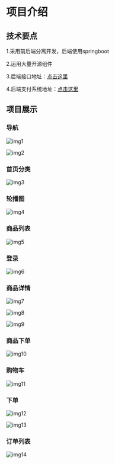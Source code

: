 # 项目介绍

## 技术要点

1.采用前后端分离开发，后端使用springboot

2.运用大量开源组件

3.后端接口地址：[点击这里](https://github.com/yyuguang/mall)

4.后端支付系统地址：[点击这里](https://github.com/yyuguang/pay-mall)



## 项目展示

### 导航

![img1](https://github.com/yyuguang/mi-mall/blob/master/git-mi-mall/nav-header-1.png)

![img2](https://github.com/yyuguang/mi-mall/blob/master/git-mi-mall/nav-header-2.png)

### 首页分类

![img3](https://github.com/yyuguang/mi-mall/blob/master/git-mi-mall/nav-header-3.png)



### 轮播图

![img4](https://github.com/yyuguang/mi-mall/blob/master/git-mi-mall/nav-header-4.png)



### 商品列表

![img5](https://github.com/yyuguang/mi-mall/blob/master/git-mi-mall/phone-list.png)



### 登录

![img6](https://github.com/yyuguang/mi-mall/blob/master/git-mi-mall/login.png)





### 商品详情

![img7](https://github.com/yyuguang/mi-mall/blob/master/git-mi-mall/phone-detail-1.png)

![img8](https://github.com/yyuguang/mi-mall/blob/master/git-mi-mall/phone-detail-2.png)

![img9](https://github.com/yyuguang/mi-mall/blob/master/git-mi-mall/phone-detail-3.png)



### 商品下单

![img10](https://github.com/yyuguang/mi-mall/blob/master/git-mi-mall/buy-phone.png)



### 购物车

![img11](https://github.com/yyuguang/mi-mall/blob/master/git-mi-mall/my-cart.png)



### 下单

![img12](https://github.com/yyuguang/mi-mall/blob/master/git-mi-mall/order-sure.png)

![img13](https://github.com/yyuguang/mi-mall/blob/master/git-mi-mall/order-pay.png)



### 订单列表



![img14](![img13](https://github.com/yyuguang/mi-mall/blob/master/git-mi-mall/order-pay.png))





